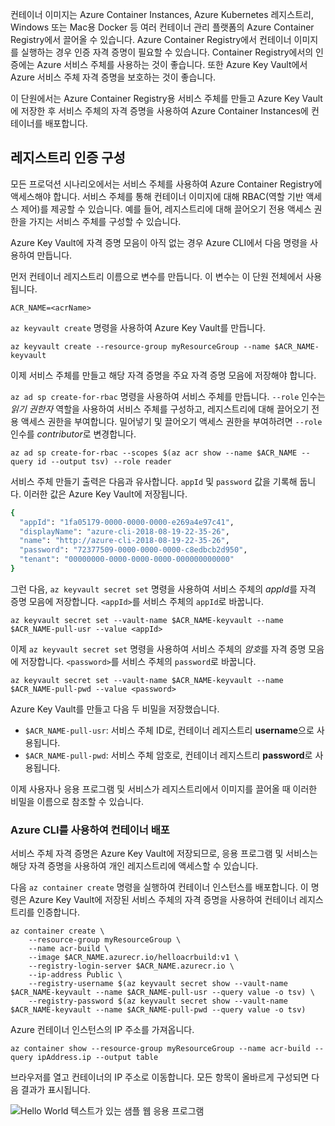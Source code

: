 컨테이너 이미지는 Azure Container Instances, Azure Kubernetes 레지스트리, Windows 또는 Mac용 Docker 등 여러 컨테이너 관리 플랫폼의 Azure Container Registry에서 끌어올 수 있습니다. Azure Container Registry에서 컨테이너 이미지를 실행하는 경우 인증 자격 증명이 필요할 수 있습니다. Container Registry에서의 인증에는 Azure 서비스 주체를 사용하는 것이 좋습니다. 또한 Azure Key Vault에서 Azure 서비스 주체 자격 증명을 보호하는 것이 좋습니다.

이 단원에서는 Azure Container Registry용 서비스 주체를 만들고 Azure Key Vault에 저장한 후 서비스 주체의 자격 증명을 사용하여 Azure Container Instances에 컨테이너를 배포합니다.

## <a name="configure-registry-authentication"></a>레지스트리 인증 구성

모든 프로덕션 시나리오에서는 서비스 주체를 사용하여 Azure Container Registry에 액세스해야 합니다. 서비스 주체를 통해 컨테이너 이미지에 대해 RBAC(역할 기반 액세스 제어)를 제공할 수 있습니다. 예를 들어, 레지스트리에 대해 끌어오기 전용 액세스 권한을 가지는 서비스 주체를 구성할 수 있습니다.

Azure Key Vault에 자격 증명 모음이 아직 없는 경우 Azure CLI에서 다음 명령을 사용하여 만듭니다.

먼저 컨테이너 레지스트리 이름으로 변수를 만듭니다. 이 변수는 이 단원 전체에서 사용됩니다.

```azurecli
ACR_NAME=<acrName>
```

`az keyvault create` 명령을 사용하여 Azure Key Vault를 만듭니다.

```azurecli
az keyvault create --resource-group myResourceGroup --name $ACR_NAME-keyvault
```

이제 서비스 주체를 만들고 해당 자격 증명을 주요 자격 증명 모음에 저장해야 합니다.

`az ad sp create-for-rbac` 명령을 사용하여 서비스 주체를 만듭니다. `--role` 인수는 *읽기 권한자* 역할을 사용하여 서비스 주체를 구성하고, 레지스트리에 대해 끌어오기 전용 액세스 권한을 부여합니다. 밀어넣기 및 끌어오기 액세스 권한을 부여하려면 `--role` 인수를 *contributor*로 변경합니다.

```azurecli
az ad sp create-for-rbac --scopes $(az acr show --name $ACR_NAME --query id --output tsv) --role reader
```

서비스 주체 만들기 출력은 다음과 유사합니다. `appId` 및 `password` 값을 기록해 둡니다. 이러한 값은 Azure Key Vault에 저장됩니다.

```bash
{
  "appId": "1fa05179-0000-0000-0000-e269a4e97c41",
  "displayName": "azure-cli-2018-08-19-22-35-26",
  "name": "http://azure-cli-2018-08-19-22-35-26",
  "password": "72377509-0000-0000-0000-c8edbcb2d950",
  "tenant": "00000000-0000-0000-0000-000000000000"
}
```

그런 다음, `az keyvault secret set` 명령을 사용하여 서비스 주체의 *appId*를 자격 증명 모음에 저장합니다. `<appId>`를 서비스 주체의 `appId`로 바꿉니다.

```azurecli
az keyvault secret set --vault-name $ACR_NAME-keyvault --name $ACR_NAME-pull-usr --value <appId>
```

이제 `az keyvault secret set` 명령을 사용하여 서비스 주체의 *암호*를 자격 증명 모음에 저장합니다. `<password>`를 서비스 주체의 `password`로 바꿉니다.

```azurecli
az keyvault secret set --vault-name $ACR_NAME-keyvault --name $ACR_NAME-pull-pwd --value <password>
```

Azure Key Vault를 만들고 다음 두 비밀을 저장했습니다.

* `$ACR_NAME-pull-usr`: 서비스 주체 ID로, 컨테이너 레지스트리 **username**으로 사용됩니다.
* `$ACR_NAME-pull-pwd`: 서비스 주체 암호로, 컨테이너 레지스트리 **password**로 사용됩니다.

이제 사용자나 응용 프로그램 및 서비스가 레지스트리에서 이미지를 끌어올 때 이러한 비밀을 이름으로 참조할 수 있습니다.

### <a name="deploy-a-container-with-azure-cli"></a>Azure CLI를 사용하여 컨테이너 배포

서비스 주체 자격 증명은 Azure Key Vault에 저장되므로, 응용 프로그램 및 서비스는 해당 자격 증명을 사용하여 개인 레지스트리에 액세스할 수 있습니다.

다음 `az container create` 명령을 실행하여 컨테이너 인스턴스를 배포합니다. 이 명령은 Azure Key Vault에 저장된 서비스 주체의 자격 증명을 사용하여 컨테이너 레지스트리를 인증합니다.

```azurecli
az container create \
    --resource-group myResourceGroup \
    --name acr-build \
    --image $ACR_NAME.azurecr.io/helloacrbuild:v1 \
    --registry-login-server $ACR_NAME.azurecr.io \
    --ip-address Public \
    --registry-username $(az keyvault secret show --vault-name $ACR_NAME-keyvault --name $ACR_NAME-pull-usr --query value -o tsv) \
    --registry-password $(az keyvault secret show --vault-name $ACR_NAME-keyvault --name $ACR_NAME-pull-pwd --query value -o tsv)
```

Azure 컨테이너 인스턴스의 IP 주소를 가져옵니다.

```azurecli
az container show --resource-group myResourceGroup --name acr-build --query ipAddress.ip --output table
```

브라우저를 열고 컨테이너의 IP 주소로 이동합니다. 모든 항목이 올바르게 구성되면 다음 결과가 표시됩니다.

![Hello World 텍스트가 있는 샘플 웹 응용 프로그램](../media/hello.png)

